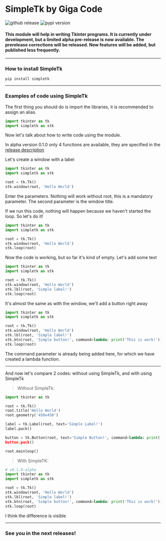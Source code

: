# SimpleTk by Giga Code

![github release](https://img.shields.io/github/v/release/gigacode7/simpletk "github") ![pypi version](https://img.shields.io/pypi/v/simpletk "pypi") 

#### This module will help in writing Tkinter programs. It is currently under development, but a limited alpha pre-release is now available. The prerelease corrections will be released. New features will be added, but published less frequently.
___
### How to install SimpleTk
```
pip install simpletk
```
___
### Examples of code using SimpleTk
The first thing you should do is import the libraries, it is recommended to assign an alias.
```python
import tkinter as tk
import simpletk as stk
```

Now let's talk about how to write code using the module. 

In alpha version 0.1.0 only 4 functions are available, they are specified in the [release description](https://github.com/gigacode7/simpletk/releases)

Let's create a window with a label
```python
import tkinter as tk
import simpletk as stk

root = tk.Tk()
stk.window(root, 'Hello World')
```
Enter the parameters.  Nothing will work without root, this is a mandatory parameter. The second parameter is the window title.

If we run this code, nothing will happen because we haven't started the loop. So let's do it!
```python
import tkinter as tk
import simpletk as stk

root = tk.Tk()
stk.window(root, 'Hello World')
stk.loop(root)
```

Now the code is working, but so far it's kind of empty. Let's add some text
```python
import tkinter as tk
import simpletk as stk

root = tk.Tk()
stk.window(root, 'Hello World')
stk.lbl(root, 'Simple label!')
stk.loop(root)
```

It's almost the same as with the window, we'll add a button right away
```python
import tkinter as tk
import simpletk as stk

root = tk.Tk()
stk.window(root, 'Hello World')
stk.lbl(root, 'Simple label!')
stk.btn(root, 'Simple button!', command=lambda: print('This is work!'))
stk.loop(root)
```
The command parameter is already being added here, for which we have created a lambda function.
___
And now let's compare 2 codes: without using SimpleTk, and with using SimpleTk

>Without SimpleTk:
```python
import tkinter as tk

root = tk.Tk()
root.title('Hello World')
root.geometry('450x450')

label = tk.Label(root, text='Simple Label!')
label.pack()

button = tk.Button(root, text='Simple Button!', command=lambda: print('This is work!))
button.pack()

root.mainloop()
```

>With SimpleTK:
```python
# v0.1.0-alpha
import tkinter as tk
import simpletk as stk

root = tk.Tk()
stk.window(root, 'Hello World')
stk.lbl(root, 'Simple label!')
stk.btn(root, 'Simple button!', command=lambda: print('This is work!'))
stk.loop(root)
```
I think the difference is visible
___
### See you in the next releases!
